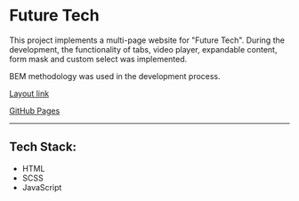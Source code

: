 # Future Tech
 
This project implements a multi-page website for "Future Tech". During the development, the functionality of tabs, video player, expandable content, form mask and custom select was implemented. 

BEM methodology was used in the development process.

[Layout link](https://www.figma.com/design/YzTDRV7OaSoeCUBNYaoCZV)

[GitHub Pages](https://gidcher.github.io/future-tech/)

---

## Tech Stack:

* HTML 
* SCSS
* JavaScript
